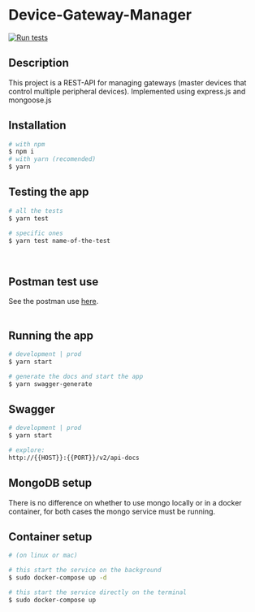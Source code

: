 # Device-Gateway-Manager

[![Run tests](https://github.com/diliamcc/Device-Gateway-Manager/actions/workflows/node.js.yml/badge.svg)](https://github.com/diliamcc/Device-Gateway-Manager/actions/workflows/node.js.yml)

## Description

This project is a REST-API for managing gateways (master devices that control multiple peripheral devices). Implemented using express.js and mongoose.js

## Installation

```bash
# with npm
$ npm i
# with yarn (recomended)
$ yarn
```

## Testing the app

```bash
# all the tests
$ yarn test

# specific ones
$ yarn test name-of-the-test
```
<br>

## Postman test use

See the postman use [here](/api-colection/README.md).
<br><br>

## Running the app

```bash
# development | prod
$ yarn start

# generate the docs and start the app
$ yarn swagger-generate
```

## Swagger

```bash
# development | prod
$ yarn start

# explore:
http://{{HOST}}:{{PORT}}/v2/api-docs
```

## MongoDB setup

There is no difference on whether to use mongo locally or in a docker container, for both cases the mongo service must be running.

## Container setup

```bash
# (on linux or mac)

# this start the service on the background
$ sudo docker-compose up -d

# this start the service directly on the terminal
$ sudo docker-compose up
```
